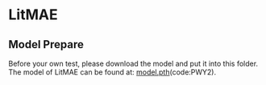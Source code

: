 
# LitMAE

## Model Prepare

Before your own test, please download the model and put it into this folder.
The model of LitMAE can be found at: [model.pth](https://pan.baidu.com/s/19gl_WAQ89_O0_MT0U2JREg)(code:PWY2).
